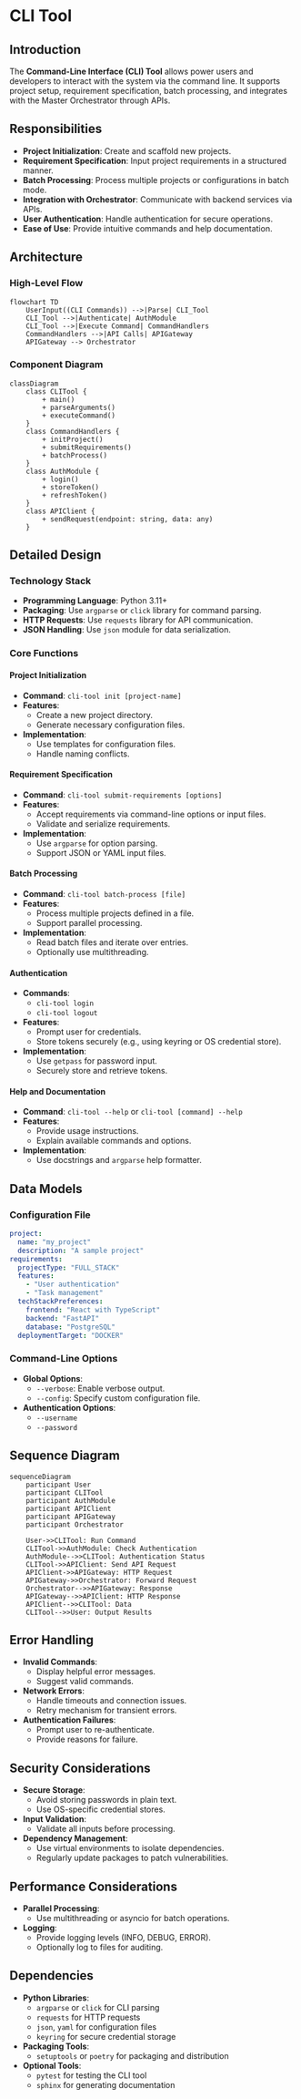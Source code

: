 # CLI Tool

## Introduction

The **Command-Line Interface (CLI) Tool** allows power users and developers to interact with the system via the command line. It supports project setup, requirement specification, batch processing, and integrates with the Master Orchestrator through APIs.

## Responsibilities

- **Project Initialization**: Create and scaffold new projects.
- **Requirement Specification**: Input project requirements in a structured manner.
- **Batch Processing**: Process multiple projects or configurations in batch mode.
- **Integration with Orchestrator**: Communicate with backend services via APIs.
- **User Authentication**: Handle authentication for secure operations.
- **Ease of Use**: Provide intuitive commands and help documentation.

## Architecture

### High-Level Flow

```mermaid
flowchart TD
    UserInput((CLI Commands)) -->|Parse| CLI_Tool
    CLI_Tool -->|Authenticate| AuthModule
    CLI_Tool -->|Execute Command| CommandHandlers
    CommandHandlers -->|API Calls| APIGateway
    APIGateway --> Orchestrator
```

### Component Diagram

```mermaid
classDiagram
    class CLITool {
        + main()
        + parseArguments()
        + executeCommand()
    }
    class CommandHandlers {
        + initProject()
        + submitRequirements()
        + batchProcess()
    }
    class AuthModule {
        + login()
        + storeToken()
        + refreshToken()
    }
    class APIClient {
        + sendRequest(endpoint: string, data: any)
    }
```

## Detailed Design

### Technology Stack

- **Programming Language**: Python 3.11+
- **Packaging**: Use `argparse` or `click` library for command parsing.
- **HTTP Requests**: Use `requests` library for API communication.
- **JSON Handling**: Use `json` module for data serialization.

### Core Functions

#### Project Initialization

- **Command**: `cli-tool init [project-name]`
- **Features**:
  - Create a new project directory.
  - Generate necessary configuration files.
- **Implementation**:
  - Use templates for configuration files.
  - Handle naming conflicts.

#### Requirement Specification

- **Command**: `cli-tool submit-requirements [options]`
- **Features**:
  - Accept requirements via command-line options or input files.
  - Validate and serialize requirements.
- **Implementation**:
  - Use `argparse` for option parsing.
  - Support JSON or YAML input files.

#### Batch Processing

- **Command**: `cli-tool batch-process [file]`
- **Features**:
  - Process multiple projects defined in a file.
  - Support parallel processing.
- **Implementation**:
  - Read batch files and iterate over entries.
  - Optionally use multithreading.

#### Authentication

- **Commands**:
  - `cli-tool login`
  - `cli-tool logout`
- **Features**:
  - Prompt user for credentials.
  - Store tokens securely (e.g., using keyring or OS credential store).
- **Implementation**:
  - Use `getpass` for password input.
  - Securely store and retrieve tokens.

#### Help and Documentation

- **Command**: `cli-tool --help` or `cli-tool [command] --help`
- **Features**:
  - Provide usage instructions.
  - Explain available commands and options.
- **Implementation**:
  - Use docstrings and `argparse` help formatter.

## Data Models

### Configuration File

```yaml
project:
  name: "my_project"
  description: "A sample project"
requirements:
  projectType: "FULL_STACK"
  features:
    - "User authentication"
    - "Task management"
  techStackPreferences:
    frontend: "React with TypeScript"
    backend: "FastAPI"
    database: "PostgreSQL"
  deploymentTarget: "DOCKER"
```

### Command-Line Options

- **Global Options**:
  - `--verbose`: Enable verbose output.
  - `--config`: Specify custom configuration file.
- **Authentication Options**:
  - `--username`
  - `--password`

## Sequence Diagram

```mermaid
sequenceDiagram
    participant User
    participant CLITool
    participant AuthModule
    participant APIClient
    participant APIGateway
    participant Orchestrator

    User->>CLITool: Run Command
    CLITool->>AuthModule: Check Authentication
    AuthModule-->>CLITool: Authentication Status
    CLITool->>APIClient: Send API Request
    APIClient->>APIGateway: HTTP Request
    APIGateway->>Orchestrator: Forward Request
    Orchestrator-->>APIGateway: Response
    APIGateway-->>APIClient: HTTP Response
    APIClient-->>CLITool: Data
    CLITool-->>User: Output Results
```

## Error Handling

- **Invalid Commands**:
  - Display helpful error messages.
  - Suggest valid commands.
- **Network Errors**:
  - Handle timeouts and connection issues.
  - Retry mechanism for transient errors.
- **Authentication Failures**:
  - Prompt user to re-authenticate.
  - Provide reasons for failure.

## Security Considerations

- **Secure Storage**:
  - Avoid storing passwords in plain text.
  - Use OS-specific credential stores.
- **Input Validation**:
  - Validate all inputs before processing.
- **Dependency Management**:
  - Use virtual environments to isolate dependencies.
  - Regularly update packages to patch vulnerabilities.

## Performance Considerations

- **Parallel Processing**:
  - Use multithreading or asyncio for batch operations.
- **Logging**:
  - Provide logging levels (INFO, DEBUG, ERROR).
  - Optionally log to files for auditing.

## Dependencies

- **Python Libraries**:
  - `argparse` or `click` for CLI parsing
  - `requests` for HTTP requests
  - `json`, `yaml` for configuration files
  - `keyring` for secure credential storage
- **Packaging Tools**:
  - `setuptools` or `poetry` for packaging and distribution
- **Optional Tools**:
  - `pytest` for testing the CLI tool
  - `sphinx` for generating documentation
